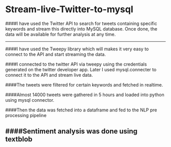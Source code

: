 # Stream-live-Twitter-to-mysql

####I have used the Twitter API to search for tweets containing specific keywords and stream this directly into MySQL database. Once done, the data will be available for further analysis at any time.

------------
####I have used the Tweepy library which will makes it very easy to connect to the API and start streaming the data.

####I connected to the twitter API via tweepy using the credentials generated on the twitter developer app. Later I used mysql.connecter to connect it to the API and stream live data.

####The tweets were filtered for certain keywords and fetched in realtime.

####Almost 14000 tweets were gathered in 5 hours and loaded into python using mysql connector.

####Then the data was fetched into a dataframe and fed to the NLP pre processing pipeline

####Sentiment analysis was done using textblob
-------
